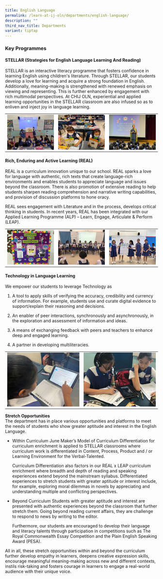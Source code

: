 ```yaml
---
title: English Language
permalink: /learn-at-ij-oln/departments/english-language/
description: ""
third_nav_title: Departments
variant: tiptap
---
```

<h3><strong>Key Programmes</strong></h3><h4>STELLAR (Strategies for English Language Learning And Reading)</h4><p>STELLAR is an interactive literacy programme that fosters confidence in learning English using children's literature. Through STELLAR, our students develop a love for learning and acquire a strong foundation in English. Additionally, meaning-making is strengthened with renewed emphasis on viewing and representing. This is further enhanced by engagement with rich multimodal perspectives. At CHIJ OLN, experiential and applied learning opportunities in the STELLAR classroom are also infused so as to enliven and inject joy in language learning.</p><table><tbody><tr><td rowspan="1" colspan="1"><div class="isomer-image-wrapper"><img style="width: 100%" height="auto" width="100%" src="/images/Depts/EL/STELLAR_in_action_w.jpg"></div></td><td rowspan="1" colspan="1"><div class="isomer-image-wrapper"><img style="width: 100%" height="auto" width="100%" src="/images/Depts/EL/Reading_as_a_way_of_life_w.jpg"></div></td><td rowspan="1" colspan="1"><div class="isomer-image-wrapper"><img style="width: 100%" height="auto" width="100%" src="/images/Depts/EL/The_Queen_s_Challenge_w.jpg"></div></td></tr></tbody></table><h4>Rich, Enduring and Active Learning (REAL)</h4><p>REAL is a curriculum innovation unique to our school. REAL sparks a love for language with authentic, rich texts that create language-rich environments and enables students to appreciate language and issues beyond the classroom. There is also promotion of extensive reading to help students sharpen reading comprehension and narrative writing capabilities, and provision of discussion platforms to hone oracy.</p><p>REAL sees engagement with Literature and in the process, develops critical thinking in students. In recent years, REAL has been integrated with our Applied Learning Programme (ALP) – Learn, Engage, Articulate &amp; Perform (LEAP).</p><table><tbody><tr><td rowspan="1" colspan="1"><div class="isomer-image-wrapper"><img style="width: 100%" height="auto" width="100%" src="/images/Depts/EL/Library_Programme_in_line_with_REAL_w.jpg"></div></td><td rowspan="1" colspan="1"><div class="isomer-image-wrapper"><img style="width: 100%" height="auto" width="100%" src="/images/Depts/EL/Hotseating_with_Narnia_w.jpg"></div></td><td rowspan="1" colspan="1"><div class="isomer-image-wrapper"><img style="width: 100%" height="auto" width="100%" src="/images/Depts/EL/REAL_Presentations_w.jpg"></div></td></tr></tbody></table><h4>Technology in Language Learning</h4><p>We empower our students to leverage Technology as</p><ol data-tight="true" class="tight"><li><p>A tool to apply skills of verifying the accuracy, credibility and currency of information. For example, students use and curate digital evidence to support/explain their reasoning and decisions.</p></li><li><p>An enabler of peer interactions, synchronously and asynchronously, in the exploration and assessment of information and ideas.</p></li><li><p>A means of exchanging feedback with peers and teachers to enhance deep and engaged learning.</p></li><li><p>A partner in developing multiliteracies.</p></li></ol><table><tbody><tr><td rowspan="1" colspan="1"><div class="isomer-image-wrapper"><img style="width: 100%" height="auto" width="100%" src="/images/Depts/EL/Nearpod_w.jpg"></div></td><td rowspan="1" colspan="1"><div class="isomer-image-wrapper"><img style="width: 100%" height="auto" width="100%" src="/images/Depts/EL/Peer_Feedback_with_Tech_w.jpg"></div></td></tr></tbody></table><p><strong>Stretch Opportunities</strong><br>The department has in place various opportunities and platforms to meet the needs of students who show greater aptitude and interest in the English Language.</p><ul><li><p>Within Curriculum June Maker’s Model of Curriculum Differentiation for curriculum enrichment is applied to STELLAR classrooms where curriculum work is differentiated in Content, Process, Product and / or Learning Environment for the Verbal-Talented.</p><p>Curriculum Differentiation also factors in our REAL x LEAP curriculum enrichment where breadth and depth of reading and speaking experiences extend beyond the mainstream syllabus. Differentiated experiences to stretch students with greater aptitude or interest include, for example, exploring moral dilemmas in novels by appreciating and understanding multiple and conflicting perspectives.</p></li><li><p>Beyond Curriculum Students with greater aptitude and interest are presented with authentic experiences beyond the classroom that further stretch them. Going beyond reading current affairs, they are challenge to respond to news by writing to the editor.</p><p>Furthermore, our students are encouraged to develop their language and literacy talents through participation in competitions such as The Royal Commonwealth Essay Competition and the Plain English Speaking Award (PESA).</p></li></ul><p>All in all, these stretch opportunities within and beyond the curriculum further develop empathy in learners, deepens creative expression skills, encourage meaningful meaning-making across new and different contexts, instils risk-taking and fosters courage in learners to engage a real-world audience with their unique voice.</p>